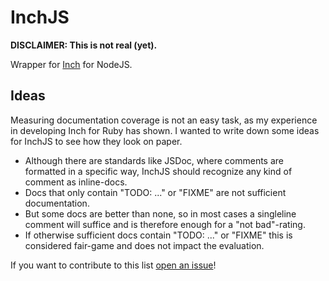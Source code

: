 InchJS
=======

**DISCLAIMER: This is not real (yet).**

Wrapper for [Inch](http://trivelop.de/inch) for NodeJS.


## Ideas

Measuring documentation coverage is not an easy task, as my experience in developing Inch for Ruby has shown. I wanted to write down some ideas for InchJS to see how they look on paper.

* Although there are standards like JSDoc, where comments are formatted in a specific way, InchJS should recognize any kind of comment as inline-docs.
* Docs that only contain "TODO: ..." or "FIXME" are not sufficient documentation.
* But some docs are better than none, so in most cases a singleline comment will suffice and is therefore enough for a "not bad"-rating.
* If otherwise sufficient docs contain "TODO: ..." or "FIXME" this is considered fair-game and does not impact the evaluation.

If you want to contribute to this list [open an issue](https://github.com/rrrene/inchjs/issues/new)!
